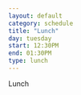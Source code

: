 ```yaml
---
layout: default
category: schedule
title: "Lunch"
day: tuesday
start: 12:30PM
end: 01:30PM
type: lunch
---
```


Lunch
